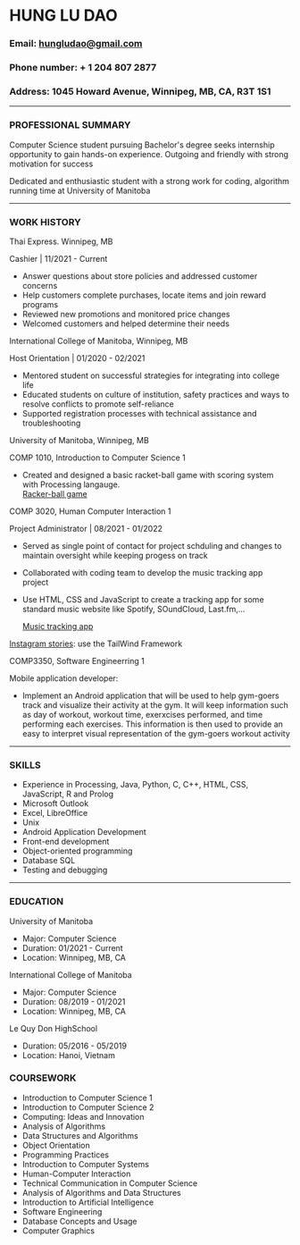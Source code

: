 # HUNG LU DAO
### Email: hungludao@gmail.com
### Phone number: + 1 204 807 2877
### Address: 1045 Howard Avenue, Winnipeg, MB, CA, R3T 1S1

****

### PROFESSIONAL SUMMARY 
   Computer Science student pursuing Bachelor's degree seeks internship opportunity to gain hands-on experience. Outgoing and friendly with strong motivation for success
    
   Dedicated and enthusiastic student with a strong work for coding, algorithm running time at University of Manitoba


****

### WORK HISTORY
  
   Thai Express. Winnipeg, MB
    
   Cashier  |   11/2021 - Current
   - Answer questions about store policies and addressed customer concerns
   - Help customers complete purchases, locate items and join reward programs
   - Reviewed new promotions and monitored price changes 
   - Welcomed customers and helped determine their needs

   International College of Manitoba, Winnipeg, MB
    
   Host Orientation  |  01/2020 - 02/2021
   - Mentored student on successful strategies for integrating into college life
   - Educated students on culture of institution, safety practices and ways to resolve conflicts to promote self-reliance
   - Supported registration processes with technical assistance and troubleshooting
    
   University of Manitoba, Winnipeg, MB

   COMP 1010, Introduction to Computer Science 1

   - Created and designed a basic racket-ball game with scoring system with Processing langauge.  
   [Racker-ball game](https://github.com/Luke1401/Racket-ball-game-with-scoring-system.git)

   COMP 3020, Human Computer Interaction 1
   
   Project Administrator  | 08/2021 - 01/2022
   - Served as single point of contact for project schduling and changes to maintain oversight while keeping progess on track
   - Collaborated with coding team to develop the music tracking app project
   - Use HTML, CSS and JavaScript to create a tracking app for some standard music website like Spotify, SOundCloud, Last.fm,...
     
     [Music tracking app](https://github.com/Luke1401/Music-tracking-app)

   [Instagram stories](https://play.tailwindcss.com/GWwBUhp6WN?size=540x720): use the TailWind Framework 

   COMP3350, Software Engineerring 1

   Mobile application developer:
   - Implement an Android application that will be used to help gym-goers track and visualize their activity at the gym. It will keep information such as day of workout, workout time, exerxcises performed, and time performing each exercises. This information is then used to provide an easy to interpret visual representation of the gym-goers workout activity

****

### SKILLS
- Experience in Processing, Java, Python, C, C++, HTML, CSS, JavaScript, R and Prolog
- Microsoft Outlook
- Excel, LibreOffice
- Unix
- Android Application Development 
- Front-end development
- Object-oriented programming
- Database SQL
- Testing and debugging

****

### EDUCATION

University of Manitoba
- Major: Computer Science
- Duration: 01/2021 - Current
- Location: Winnipeg, MB, CA

International College of Manitoba
- Major: Computer Science
- Duration: 08/2019 - 01/2021
- Location: Winnipeg, MB, CA

Le Quy Don HighSchool
- Duration: 05/2016 - 05/2019
- Location: Hanoi, Vietnam

### COURSEWORK
- Introduction to Computer Science 1
- Introduction to Computer Science 2
- Computing: Ideas and Innovation
- Analysis of Algorithms
- Data Structures and Algorithms
- Object Orientation
- Programming Practices
- Introduction to Computer Systems
- Human-Computer Interaction
- Technical Communication in Computer Science
- Analysis of Algorithms and Data Structures
- Introduction to Artificial Intelligence
- Software Engineering
- Database Concepts and Usage
- Computer Graphics
